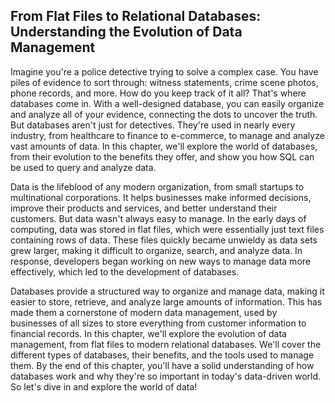 ## From Flat Files to Relational Databases: Understanding the Evolution of Data Management
Imagine you're a police detective trying to solve a complex case. You have piles of evidence to sort through: witness statements, crime scene photos, phone records, and more. How do you keep track of it all? That's where databases come in. With a well-designed database, you can easily organize and analyze all of your evidence, connecting the dots to uncover the truth. But databases aren't just for detectives. They're used in nearly every industry, from healthcare to finance to e-commerce, to manage and analyze vast amounts of data. In this chapter, we'll explore the world of databases, from their evolution to the benefits they offer, and show you how SQL can be used to query and analyze data.

Data is the lifeblood of any modern organization, from small startups to multinational corporations. It helps businesses make informed decisions, improve their products and services, and better understand their customers. But data wasn't always easy to manage. In the early days of computing, data was stored in flat files, which were essentially just text files containing rows of data. These files quickly became unwieldy as data sets grew larger, making it difficult to organize, search, and analyze data. In response, developers began working on new ways to manage data more effectively, which led to the development of databases.

Databases provide a structured way to organize and manage data, making it easier to store, retrieve, and analyze large amounts of information. This has made them a cornerstone of modern data management, used by businesses of all sizes to store everything from customer information to financial records. In this chapter, we'll explore the evolution of data management, from flat files to modern relational databases. We'll cover the different types of databases, their benefits, and the tools used to manage them. By the end of this chapter, you'll have a solid understanding of how databases work and why they're so important in today's data-driven world. So let's dive in and explore the world of data!

